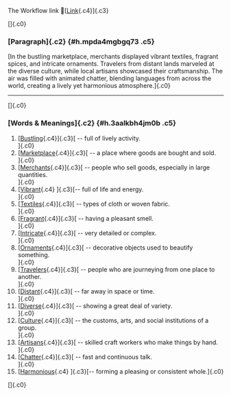 The Workflow link
👏[[Link](https://www.google.com/url?q=http://www.google.com&sa=D&source=editors&ust=1756455643486588&usg=AOvVaw1lj-nQYp7STT8MSofeSiM3){.c4}]{.c3}

[]{.c0}

### [Paragraph]{.c2} {#h.mpda4mgbgq73 .c5}

[In the bustling marketplace, merchants displayed vibrant textiles,
fragrant spices, and intricate ornaments. Travelers from distant lands
marveled at the diverse culture, while local artisans showcased their
craftsmanship. The air was filled with animated chatter, blending
languages from across the world, creating a lively yet harmonious
atmosphere.]{.c0}

------------------------------------------------------------------------

[]{.c0}

### [Words & Meanings]{.c2} {#h.3aalkbh4jm0b .c5}

1.  [[Bustling](https://www.google.com/url?q=http://www.google.com&sa=D&source=editors&ust=1756455643488341&usg=AOvVaw2Sz_HOVrakhJeSCn8UqQuD){.c4}]{.c3}[ --
    full of lively activity.\
    ]{.c0}
2.  [[Marketplace](https://www.google.com/url?q=http://www.google.com&sa=D&source=editors&ust=1756455643488681&usg=AOvVaw0GyVuA7EpfNPmO6Jb56zN9){.c4}]{.c3}[ --
    a place where goods are bought and sold.\
    ]{.c0}
3.  [[Merchants](https://www.google.com/url?q=http://www.google.com&sa=D&source=editors&ust=1756455643488999&usg=AOvVaw3YuzfgIsQPZPluJ0cOcvzv){.c4}]{.c3}[ --
    people who sell goods, especially in large quantities.\
    ]{.c0}
4.  [[Vibrant](https://www.google.com/url?q=http://www.google.com&sa=D&source=editors&ust=1756455643489369&usg=AOvVaw3StcL9tjZrWN9YnkyL7aRR){.c4}
    ]{.c3}[-- full of life and energy.\
    ]{.c0}
5.  [[Textiles](https://www.google.com/url?q=http://www.google.com&sa=D&source=editors&ust=1756455643489680&usg=AOvVaw0tq3M6xB0QvYgglJ-XZR1-){.c4}]{.c3}[ --
    types of cloth or woven fabric.\
    ]{.c0}
6.  [[Fragrant](https://www.google.com/url?q=http://www.google.com&sa=D&source=editors&ust=1756455643489949&usg=AOvVaw1EUqwa3tlJ8GeF25TiMqZu){.c4}]{.c3}[ --
    having a pleasant smell.\
    ]{.c0}
7.  [[Intricate](https://www.google.com/url?q=http://www.google.com&sa=D&source=editors&ust=1756455643490196&usg=AOvVaw19qo6H_SBqb2tDeYFDogR4){.c4}]{.c3}[ --
    very detailed or complex.\
    ]{.c0}
8.  [[Ornaments](https://www.google.com/url?q=http://www.google.com&sa=D&source=editors&ust=1756455643490456&usg=AOvVaw03CObKTeGmMQ5u9Kz0lwHy){.c4}]{.c3}[ --
    decorative objects used to beautify something.\
    ]{.c0}
9.  [[Travelers](https://www.google.com/url?q=http://www.google.com&sa=D&source=editors&ust=1756455643490783&usg=AOvVaw00_2sWdx8RoB8vceHWi9MO){.c4}]{.c3}[ --
    people who are journeying from one place to another.\
    ]{.c0}
10. [[Distant](https://www.google.com/url?q=http://www.google.com&sa=D&source=editors&ust=1756455643491123&usg=AOvVaw0biVL4YJjpZ9HnudsAZy6E){.c4}]{.c3}[ --
    far away in space or time.\
    ]{.c0}
11. [[Diverse](https://www.google.com/url?q=http://www.google.com&sa=D&source=editors&ust=1756455643491404&usg=AOvVaw28Vlu8EtfagL_cyvbUlWnR){.c4}]{.c3}[ --
    showing a great deal of variety.\
    ]{.c0}
12. [[Culture](https://www.google.com/url?q=http://www.google.com&sa=D&source=editors&ust=1756455643491668&usg=AOvVaw3BcK0jRyB1qjyOGaul76S-){.c4}]{.c3}[ --
    the customs, arts, and social institutions of a group.\
    ]{.c0}
13. [[Artisans](https://www.google.com/url?q=http://www.google.com&sa=D&source=editors&ust=1756455643492004&usg=AOvVaw3Tbh6r_apztS_nDtf2g7tj){.c4}]{.c3}[ --
    skilled craft workers who make things by hand.\
    ]{.c0}
14. [[Chatter](https://www.google.com/url?q=http://www.google.com&sa=D&source=editors&ust=1756455643492345&usg=AOvVaw2_zGqTMGkjI7wq12-eV_NE){.c4}]{.c3}[ --
    fast and continuous talk.\
    ]{.c0}
15. [[Harmonious](https://www.google.com/url?q=http://www.google.com&sa=D&source=editors&ust=1756455643492637&usg=AOvVaw3-GTGk73AUGcF9aPm33YeS){.c4}
    ]{.c3}[-- forming a pleasing or consistent whole.]{.c0}

[]{.c0}
